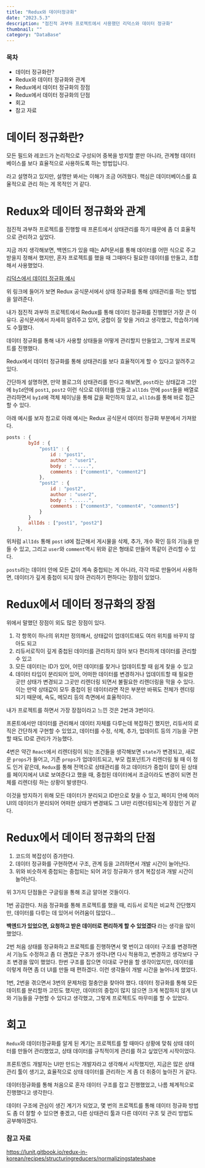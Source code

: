 ```yaml
---
title: "Redux와 데이터정규화"
date: "2023.5.3"
description: "점진적 과부하 프로젝트에서 사용했던 리덕스와 데이터 정규화"
thumbnail: ""
category: "DataBase"
---
```


### 목차

- 데이터 정규화란?
- Redux와 데이터 정규화와 관계
- Redux에서 데이터 정규화의 장점
- Redux에서 데이터 정규화의 단점
- 회고
- 참고 자료

# 데이터 정규화란?

모든 필드와 레코드가 논리적으로 구성되어 중복을 방지할 뿐만 아니라, 관계형 데이터베이스를 보다 효율적으로 사용하도록 하는 방법입니다.

라고 설명하고 있지만, 설명만 봐서는 이해가 조금 어려웠다. 핵심은 데이터베이스를 효율적으로 관리 하는 게 목적인 거 같다.

# Redux와 데이터 정규화와 관계

점진적 과부하 프로젝트를 진행할 때 프론트에서 상태관리를 하기 때문에 좀 더 효율적으로 관리하고 싶었다.

지금 까지 생각해보면, 백엔드가 있을 때는 API문서를 통해 데이터를 어떤 식으로 주고받을지 정해서 했지만, 혼자 프로젝트를 했을 때 그때마다 필요한 데이터를 만들고, 조합해서 사용했었다.

[리덕스에서 데이터 정규화 예시](https://lunit.gitbook.io/redux-in-korean/recipes/structuringreducers/normalizingstateshape)

위 링크에 들어가 보면 Redux 공식문서에서 상태 정규화를 통해 상태관리를 하는 방법을 알려준다.

내가 점진적 과부하 프로젝트에서 Redux를 통해 데이터 정규화를 진행했던 가장 큰 이유다. 공식문서에서 자세히 알려주고 있어, 궁합이 잘 맞을 거라고 생각했고, 학습하기에도 수월했다.

데이터 정규화를 통해 내가 사용할 상태들을 어떻게 관리할지 만들었고, 그렇게 프로젝트를 진행했다.

Redux에서 데이터 정규화를 통해 상태관리를 보다 효율적이게 할 수 있다고 알려주고 있다.

간단하게 설명하면, 만약 블로그의 상태관리를 한다고 해보면, `post`라는 상태값과 그안에 `byId`안에 `post1`, `post2` 이런 식으로 데이터를 만들고 `allIds` 안에 `post`들을 배열로 관리하면서 `byId`에 객체 체이닝을 통해 값을 확인하지 않고, `allIds`를 통해 바로 접근할 수 있다.

아래 예시를 보자 참고로 아래 예시는 Redux 공식문서 데이터 정규화 부분에서 가져왔다.

```js
posts : {
        byId : {
            "post1" : {
                id : "post1",
                author : "user1",
                body : "......",
                comments : ["comment1", "comment2"]
            },
            "post2" : {
                id : "post2",
                author : "user2",
                body : "......",
                comments : ["comment3", "comment4", "comment5"]
            }
        }
        allIds : ["post1", "post2"]
    },
```

위처럼 `allIds` 통해 `post` id에 접근해서 게시물을 삭제, 추가, 개수 확인 등의 기능을 만들 수 있고, 그리고 `user`와 `comment`역시 위와 같은 형태로 만들어 똑같이 관리할 수 있다.

`posts`라는 데이터 안에 모든 값이 계속 중첩되는 게 아니라, 각각 따로 만들어서 사용하면, 데이터가 깊게 중첩이 되지 않아 관리하기 편하다는 장점이 있었다.

# Redux에서 데이터 정규화의 장점

위에서 말했던 장점이 외도 많은 장점이 있다.

1. 각 항목이 하나의 위치만 정의해서, 상태값이 업데이트돼도 여러 위치를 바꾸지 않아도 되고
2. 리듀서로직이 깊게 중첩된 데이터를 관리하지 않아 보다 편리하게 데이터를 관리할 수 있고
3. 모든 데이터는 ID가 있어, 어떤 데이터를 찾거나 업데이트할 때 쉽게 찾을 수 있고
4. 데이터 타입이 분리되어 있어, 어떠한 데이터를 변경하거나 업데이트할 때 필요한 곳만 상태가 변경되고 그곳만 리렌더링 되면서 불필요한 리렌더링을 막을 수 있다. 이는 만약 상태값이 모두 중첩이 된 데이터라면 작은 부분만 바꿔도 전체가 렌더링 되기 때문에, 속도, 메모리 등의 측면에서 효율적이다.

내가 프로젝트를 하면서 가장 장점이라고 느낀 것은 2번과 3번이다.

프론트에서만 데이터를 관리해서 데이터 자체를 다루는데 복잡하긴 했지만, 리듀서의 로직은 간단하게 구현할 수 있었고, 데이터를 수정, 삭제, 추가, 업데이트 등의 기능을 구현할 때도 ID로 관리가 가능했다.

4번은 약간 `React`에서 리렌더링이 되는 조건들을 생각해보면 `state`가 변경되고, 새로운 `props`가 들어고, 기존 `props`가 업데이트되고, 부모 컴포넌트가 리렌더링 될 때 이 정도 인거 같은데, `Redux`를 통해 전역으로 상태관리를 하고 데이터가 중첩이 많이 된 상태를 페이지에서 UI로 보여준다고 했을 때, 중첩된 데이터에서 조금이라도 변경이 되면 전체를 리렌더링 하는 상황이 발생한다.

이것을 방지하기 위해 모든 데이터가 분리되고 ID만으로 찾을 수 있고, 페이지 안에 여러 UI의 데이터가 분리되어 어떠한 상태가 변경돼도 그 UI만 리렌더링되는게 장점인 거 같다.

# Redux에서 데이터 정규화의 단점

1. 코드의 복잡성이 증가한다.
2. 데이터 정규화를 구현하면서 구조, 관계 등을 고려하면서 개발 시간이 늘어난다.
3. 위와 비슷하게 중첩되는 중첩되는 되어 과잉 정규화가 생겨 복잡성과 개발 시간이 늘어난다.

위 3가지 단점들은 구글링을 통해 조금 알아본 것들이다.

1번 공감한다. 처음 정규화를 통해 프로젝트를 했을 때, 리듀서 로직은 비교적 간단했지만, 데이터를 다루는 데 있어서 어려움이 많았다...

**백엔드가 있었으면, 요청하고 받은 데이터로 편리하게 할 수 있었겠다** 라는 생각을 많이 했었다.

2번 처음 상태를 정규화하고 프로젝트를 진행하면서 몇 번이고 데이터 구조를 변경하면서 기능도 수정하고 좀 더 괜찮은 구조가 생각나면 다시 적용하고, 변경하고 생각보다 구조 변경을 많이 했었다. 한번 구조를 잡으면 이대로 구현을 할 생각이었지만, 데이터를 이렇게 하면 좀 더 UI를 만들 때 편하겠다. 이런 생각들이 개발 시간을 늘어나게 했었다.

1번, 2번을 겪으면서 3번의 문제처럼 절충안을 찾아야 했다. 데이터 정규화를 통해 모든 데이트를 분리할까 고민도 했지만, 데이터의 중첩이 많지 않으면 크게 복잡하지 않게 UI와 기능들을 구현할 수 있다고 생각했고, 그렇게 프로젝트도 마무미를 할 수 있었다.

# 회고

`Redux`와 데이터정규화를 알게 된 계기는 프로젝트를 할 때마다 상황에 맞춰 상태 데이터를 만들어 관리했었고, 상태 데이터를 규칙적이게 관리를 하고 싶었던게 시작이었다.

프론트엔드 개발자는 UI만 만드는 개발자라고 생각해서 시작했지만, 지금은 많은 상태관리 툴이 생기고, 효율적으로 상태 데이터를 관리하는 게 좀 더 취중이 높아진 거 같다.

데이터정규화를 통해 처음으로 혼자 데이터 구조를 잡고 진행했었고, 나름 체계적으로 진행했다고 생각한다.

데이터 구조에 관심이 생긴 계기가 되었고, 몇 번의 프로젝트를 통해 데이터 정규화 방법도 좀 더 잘할 수 있으면 좋겠고, 다른 상태관리 툴과 다른 데이터 구조 및 관리 방법도 공부해야겠다.

### 참고 자료

https://lunit.gitbook.io/redux-in-korean/recipes/structuringreducers/normalizingstateshape
